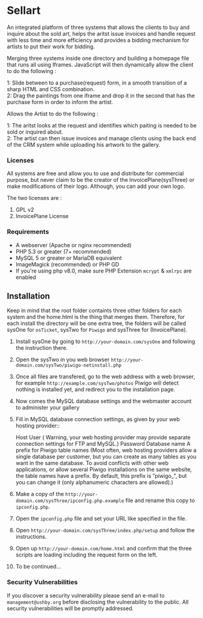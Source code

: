 <h1>Sellart</h1>

An integrated platform of three systems that allows the clients to buy and inquire about the sold art, helps the aritst issue invoices and handle request with less time and more efficiency and provides a bidding mechanism for artists to put their work for bidding.

Merging three systems inside one directory and building a homepage file that runs all using Iframes. JavaScript will then dynamically allow the client to do the following :

1: Slide between to a purchase(request) form, in a smooth transition of a sharp HTML and CSS combination.<br>
2: Drag the paintings from one iframe and drop it in the second that has the purchase form in order to inform the artist.<br>

Allows the Artist to do the following : 

1: The aritst looks at the request and identifies which paiting is needed to be sold or inquired about.<br>
2: The artist can then issue invoices and manage clients using the back end of the CRM system while uploading his artwork to the gallery.<br>

### Licenses
All systems are free and allow you to use and distribute for commercial purpose, but never claim to be the creator of the InvoicePlane(sysThree) or make modifications of their logo. Although, you can add your own logo.

The two licenses are :

1. GPL v2
2. InvoicePlane License 


### Requirements

 * A webserver (Apache or nginx recommended)
 * PHP 5.3 or greater (7+ recommended)
 * MySQL 5 or greater or MariaDB equivalent
 * ImageMagick (recommended) or PHP GD
 * If you're using php v8.0, make sure PHP Extension `mcrypt` & `xmlrpc` are enabled 

## Installation

Keep in mind that the root folder containts three other folders for each system and the home.html is the thing that merges them.
Therefore, for each install the directory will be one extra tree, the folders will be called sysOne for `osTicket`, sysTwo for `Piwigo` and sysThree for (InvoicePlane).

1. Install sysOne by going to `http://your-domain.com/sysOne` and following the instruction there.
2. Open the sysTwo in you web browser `http://your-domain.com/sysTwo/piwigo-netinstall.php`
3. Once all files are transfered, go to the web address with a web browser, for example `http://example.com/sysTwo/photos` Piwigo will detect nothing is installed yet, and redirect you to the installation page.
4. Now comes the MySQL database settings and the webmaster account to administer your gallery
5. Fill in MySQL database connection settings, as given by your web hosting provider::

    Host
    User ( Warning, your web hosting provider may provide separate connection settings for FTP and MySQL.)
    Password
    Database name
    A prefix for Piwigo table names (Most often, web hosting providers allow a single database per customer, but you can create as many tables as you want in the same database. To avoid conflicts with other web applications, or allow several Piwigo installations on the same website, the table names have a prefix. By default, this prefix is ”piwigo_”, but you can change it (only alphanumeric characters are allowed).) 

6. Make a copy of the `http://your-domain.com/sysThree/ipconfig.php.example` file and rename this copy to `ipconfig.php`.
7. Open the `ipconfig.php` file and set your URL like specified in the file.
8. Open `http://your-domain.com/sysThree/index.php/setup` and follow the instructions.
9. Open up `http://your-domain.com/home.html` and confirm that the three scripts are loading including the request form on the left.
10. To be continued...



### Security Vulnerabilities

If you discover a security vulnerability please send an e-mail to `management@ushby.org` before disclosing the vulnerability to the public.
All security vulnerabilities will be promptly addressed.


